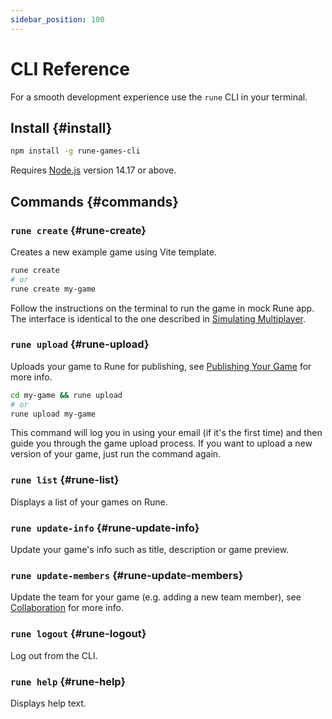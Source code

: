 ```yaml
---
sidebar_position: 100
---
```


# CLI Reference

For a smooth development experience use the `rune` CLI in your terminal.

## Install {#install}

```bash
npm install -g rune-games-cli
```

Requires [Node.js](https://nodejs.org/en/download/) version 14.17 or above.

## Commands {#commands}

### `rune create` {#rune-create}

Creates a new example game using Vite template.

```bash
rune create
# or
rune create my-game
```

Follow the instructions on the terminal to run the game in mock Rune app. The interface is identical to the one described in [Simulating Multiplayer](../playtesting/simulating-multiplayer.md).

### `rune upload` {#rune-upload}

Uploads your game to Rune for publishing, see [Publishing Your Game](publishing-your-game.md) for more info.

```bash
cd my-game && rune upload
# or
rune upload my-game
```

This command will log you in using your email (if it's the first time) and then guide you through the game upload process. If you want to upload a new version of your game, just run the command again.

### `rune list` {#rune-list}

Displays a list of your games on Rune.

### `rune update-info` {#rune-update-info}

Update your game's info such as title, description or game preview.

### `rune update-members` {#rune-update-members}

Update the team for your game (e.g. adding a new team member), see [Collaboration](collaboration.md) for more info.

### `rune logout` {#rune-logout}

Log out from the CLI.

### `rune help` {#rune-help}

Displays help text.
